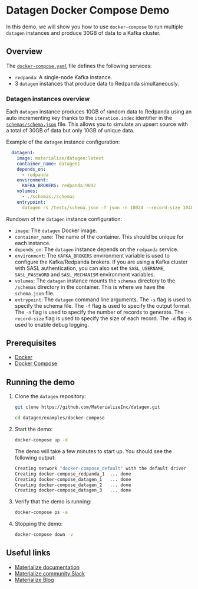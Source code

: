# Datagen Docker Compose Demo

In this demo, we will show you how to use `docker-compose` to run multiple `datagen` instances and produce 30GB of data to a Kafka cluster.

## Overview

The [`docker-compose.yaml`](docker-compose.yaml) file defines the following services:

- `redpanda`: A single-node Kafka instance.
- 3 `datagen` instances that produce data to Redpanda simultaneously.

### Datagen instances overview

Each `datagen` instance produces 10GB of random data to Redpanda using an auto incrementing key thanks to the `iteration.index` identifier in the [`schemas/schema.json`](schemas/schema.json) file. This allows you to simulate an upsert source with a total of 30GB of data but only 10GB of unique data.

Example of the `datagen` instance configuration:

```yaml
  datagen1:
    image: materialize/datagen:latest
    container_name: datagen1
    depends_on:
      - redpanda
    environment:
      KAFKA_BROKERS: redpanda:9092
    volumes:
      - ./schemas:/schemas
    entrypoint:
      datagen -s /tests/schema.json -f json -n 10024 --record-size 1048576 -d
```

Rundown of the `datagen` instance configuration:

- `image`: The `datagen` Docker image.
- `container_name`: The name of the container. This should be unique for each instance.
- `depends_on`: The `datagen` instance depends on the `redpanda` service.
- `environment`: The `KAFKA_BROKERS` environment variable is used to configure the Kafka/Redpanda brokers. If you are using a Kafka cluster with SASL authentication, you can also set the `SASL_USERNAME`, `SASL_PASSWORD` and `SASL_MECHANISM` environment variables.
- `volumes`: The `datagen` instance mounts the `schemas` directory to the `/schemas` directory in the container. This is where we have the `schema.json` file.
- `entrypoint`: The `datagen` command line arguments. The `-s` flag is used to specify the schema file. The `-f` flag is used to specify the output format. The `-n` flag is used to specify the number of records to generate. The `--record-size` flag is used to specify the size of each record. The `-d` flag is used to enable debug logging.

## Prerequisites

- [Docker](https://docs.docker.com/get-docker/)
- [Docker Compose](https://docs.docker.com/compose/install/)

## Running the demo

1. Clone the `datagen` repository:

    ```bash
    git clone https://github.com/MaterializeInc/datagen.git

    cd datagen/examples/docker-compose
    ```

1. Start the demo:

    ```bash
    docker-compose up -d
    ```

    The demo will take a few minutes to start up. You should see the following output:

    ```bash
    Creating network "docker-compose_default" with the default driver
    Creating docker-compose_redpanda_1  ... done
    Creating docker-compose_datagen_1   ... done
    Creating docker-compose_datagen_2   ... done
    Creating docker-compose_datagen_3   ... done
    ```

1. Verify that the demo is running:

    ```bash
    docker-compose ps -a
    ```

1. Stopping the demo:

    ```bash
    docker-compose down -v
    ```

## Useful links

- [Materialize documentation](https://materialize.com/docs/)
- [Materialize community Slack](https://materialize.com/s/chat)
- [Materialize Blog](https://materialize.com/blog/)
